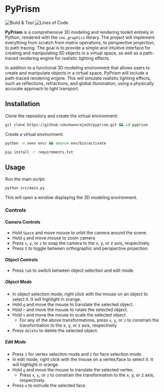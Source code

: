 # PyPrism

![Build & Test](https://github.com/manorajesh/pyprism/actions/workflows/python-app.yml/badge.svg)
![Lines of Code](https://tokei.rs/b1/github/manorajesh/pyprism)

**PyPrism** is a comprehensive 3D modeling and rendering toolkit entirely in Python, rendered with the `cmu_graphics` library. The project will implement everything from scratch from matrix operations, to perspective projection, to path tracing. The goal is to provide a simple and intuitive interface for creating and manipulating 3D objects in a virtual space, as well as a path-traced rendering engine for realistic lighting effects.

In addition to a functional 3D modeling environment that allows users to create and manipulate objects in a virtual space, PyPrism will include a path-traced rendering engine. This will simulate realistic lighting effects, such as reflections, refractions, and global illumination, using a physically accurate approach to light transport.

## Installation

Clone the repository and create the virtual environment:

```bash
git clone https://github.com/manorajesh/pyprism.git && cd pyprism
```

Create a virtual environment:

```bash
python -m venv env/ && source env/bin/activate
```

```bash
pip install -r requirements.txt
```

## Usage

Run the main script:

```bash
python src/main.py
```

This will open a window displaying the 3D modeling environment.

### Controls

#### Camera Controls

- Hold `Space` and move mouse to orbit the camera around the scene.
- Hold `q` and move mouse to zoom camera
- Press `x`, `y`, or `z` to snap the camera to the x, y, or z axis, respectively.
- Press `5` to toggle between orthographic and perspective projection.

#### Object Controls

- Press `tab` to switch between object selection and edit mode.

##### Object Mode

- In object selection mode, right click with the mouse on an object to select it. It will highlight in orange.
- Hold `g` and move the mouse to translate the selected object.
- Hold `r` and move the mouse to rotate the selected object.
- Hold `s` and move the mouse to scale the selected object.
  - For any of the above transformations, press `x`, `y`, or `z` to constrain the transformation to the x, y, or z axis, respectively.
- Press `delete` to delete the selected object.

##### Edit Mode

- Press `1` for vertex selection mode and `2` for face selection mode.
- In edit mode, right click with the mouse on a vertex/face to select it. It will highlight in orange.
- Hold `g` and move the mouse to translate the selected vertex.
  - Press `x`, `y`, or `z` to constrain the transformation to the x, y, or z axis, respectively.
- Press `e` to extrude the selected face.
